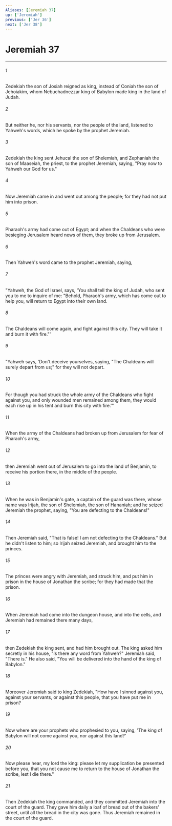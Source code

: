 ```yaml
---
Aliases: [Jeremiah 37]
up: ['Jeremiah']
previous: ['Jer 36']
next: ['Jer 38']
---
```

# Jeremiah 37
***





###### 1 

Zedekiah the son of Josiah reigned as king, instead of Coniah the son of Jehoiakim, whom Nebuchadnezzar king of Babylon made king in the land of Judah. 



###### 2 

But neither he, nor his servants, nor the people of the land, listened to Yahweh's words, which he spoke by the prophet Jeremiah. 



###### 3 

Zedekiah the king sent Jehucal the son of Shelemiah, and Zephaniah the son of Maaseiah, the priest, to the prophet Jeremiah, saying, "Pray now to Yahweh our God for us." 



###### 4 

Now Jeremiah came in and went out among the people; for they had not put him into prison. 



###### 5 

Pharaoh's army had come out of Egypt; and when the Chaldeans who were besieging Jerusalem heard news of them, they broke up from Jerusalem. 



###### 6 

Then Yahweh's word came to the prophet Jeremiah, saying, 



###### 7 

"Yahweh, the God of Israel, says, 'You shall tell the king of Judah, who sent you to me to inquire of me: "Behold, Pharaoh's army, which has come out to help you, will return to Egypt into their own land. 



###### 8 

The Chaldeans will come again, and fight against this city. They will take it and burn it with fire."' 



###### 9 

"Yahweh says, 'Don't deceive yourselves, saying, "The Chaldeans will surely depart from us;" for they will not depart. 



###### 10 

For though you had struck the whole army of the Chaldeans who fight against you, and only wounded men remained among them, they would each rise up in his tent and burn this city with fire.'" 



###### 11 

When the army of the Chaldeans had broken up from Jerusalem for fear of Pharaoh's army, 



###### 12 

then Jeremiah went out of Jerusalem to go into the land of Benjamin, to receive his portion there, in the middle of the people. 



###### 13 

When he was in Benjamin's gate, a captain of the guard was there, whose name was Irijah, the son of Shelemiah, the son of Hananiah; and he seized Jeremiah the prophet, saying, "You are defecting to the Chaldeans!" 



###### 14 

Then Jeremiah said, "That is false! I am not defecting to the Chaldeans." But he didn't listen to him; so Irijah seized Jeremiah, and brought him to the princes. 



###### 15 

The princes were angry with Jeremiah, and struck him, and put him in prison in the house of Jonathan the scribe; for they had made that the prison. 



###### 16 

When Jeremiah had come into the dungeon house, and into the cells, and Jeremiah had remained there many days, 



###### 17 

then Zedekiah the king sent, and had him brought out. The king asked him secretly in his house, "Is there any word from Yahweh?" Jeremiah said, "There is." He also said, "You will be delivered into the hand of the king of Babylon." 



###### 18 

Moreover Jeremiah said to king Zedekiah, "How have I sinned against you, against your servants, or against this people, that you have put me in prison? 



###### 19 

Now where are your prophets who prophesied to you, saying, 'The king of Babylon will not come against you, nor against this land?' 



###### 20 

Now please hear, my lord the king: please let my supplication be presented before you, that you not cause me to return to the house of Jonathan the scribe, lest I die there." 



###### 21 

Then Zedekiah the king commanded, and they committed Jeremiah into the court of the guard. They gave him daily a loaf of bread out of the bakers' street, until all the bread in the city was gone. Thus Jeremiah remained in the court of the guard.
